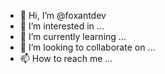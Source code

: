 - 👋 Hi, I’m @foxantdev
- 👀 I’m interested in ...
- 🌱 I’m currently learning ...
- 💞️ I’m looking to collaborate on ...
- 📫 How to reach me ...

<!---
foxantdev/foxantdev is a ✨ special ✨ repository because its `README.md` (this file) appears on your GitHub profile.
You can click the Preview link to take a look at your changes.
--->
